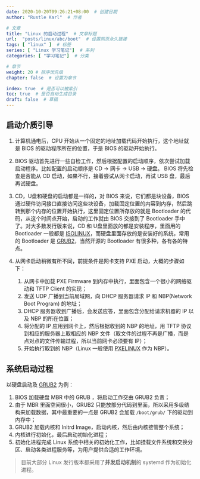 ```yaml
---
date: 2020-10-20T09:26:21+08:00  # 创建日期
author: "Rustle Karl"  # 作者

# 文章
title: "Linux 的启动过程"  # 文章标题
url:  "posts/linux/abc/boot"  # 设置网页永久链接
tags: [ "linux" ]  # 标签
series: [ "Linux 学习笔记"]  # 系列
categories: [ "学习笔记"]  # 分类

# 章节
weight: 20 # 排序优先级
chapter: false  # 设置为章节

index: true  # 是否可以被索引
toc: true  # 是否自动生成目录
draft: false  # 草稿
---
```


## 启动介质引导

1. 计算机通电后，CPU 开始从一个固定的地址加载代码开始执行，这个地址就是 BIOS 的驱动程序所在的位置，于是 BIOS 的驱动开始执行。

2. BIOS 驱动首先进行一些自检工作，然后根据配置的启动顺序，依次尝试加载启动程序。比如配置的启动顺序是 CD -> 网卡 -> USB -> 硬盘。 BIOS 将先检查是否能从 CD 启动，如果不行，接着尝试从网卡启动，再试 USB 盘，最后再试硬盘。

3. CD，U盘和硬盘的启动都是一样的，对 BIOS 来说，它们都是块设备，BIOS 通过硬件访问接口直接访问这些块设备，加载固定位置的内容到内存，然后跳转到那个内存的位置开始执行，这里固定位置所存放的就是 Bootloader 的代码，从这个时间点开始，启动的工作就由 BIOS 交接到了 Bootloader 手中了。对大多数发行版来说，CD 和 U盘里面放的都是安装程序，里面用的 Bootloader 一般都是 [ISOLINUX](https://wiki.syslinux.org/wiki/index.php?title=ISOLINUX)，而硬盘里面存放的是安装好的系统，常用的 Bootloader 是 [GRUB2](https://www.gnu.org/software/grub/)，当然开源的 Bootloader 有很多种，各有各的特点。

4. 从网卡启动稍微有所不同，前提条件是网卡支持 PXE 启动，大概的步骤如下：

    1. 从网卡中加载 PXE Firmware 到内存中执行，里面包含一个很小的网络驱动和 TFTP Client 的实现；
    2. 发送 UDP 广播到当前局域网，向 DHCP 服务器请求 IP 和 NBP(Network Boot Program) 的地址；
    3. DHCP 服务器收到广播后，会发送应答，里面包含分配给请求机器的 IP 以及 NBP 的所在位置；
    4. 将分配的 IP 应用到网卡上，然后根据收到的 NBP 的地址，用 TFTP 协议到相应的服务器上取相应的 NBP 文件（取文件的过程不再是广播，而是点对点的文件传输过程，所以当前网卡必须要有 IP）；
    5. 开始执行取到的 NBP（Linux 一般使用 [PXELINUX](https://wiki.syslinux.org/wiki/index.php?title=PXELINUX) 作为 NBP）。

## 系统启动过程

以硬盘启动及 [GRUB2](https://en.wikipedia.org/wiki/GNU_GRUB) 为例：

1. BIOS 加载硬盘 MBR 中的 GRUB ，将启动工作交由 GRUB2 负责；
2. 由于 MBR 里面空间很小，GRUB2 只能放部分代码到里面，所以采用多级结构来加载数据，其中最重要的一点是 GRUB2 会加载 `/boot/grub/` 下的驱动到内存中；
3. GRUB2 加载内核和 Initrd Image，启动内核，然后由内核接管整个系统；
4. 内核进行初始化，最后启动初始化进程；
5. 初始化进程完成 Linux 系统中相关的初始化工作，比如挂载文件系统和交换分区、启动各类进程服务等，为用户提供合适的工作环境。

> 目前大部分 Linux 发行版本都采用了**并发启动机制**的 systemd 作为初始化进程。
